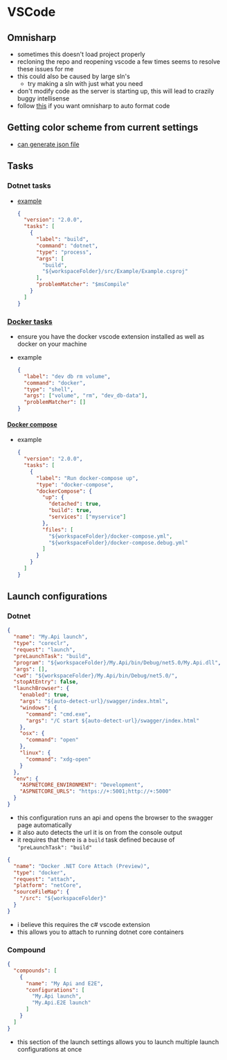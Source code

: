 # VSCode

## Omnisharp

- sometimes this doesn't load project properly
- recloning the repo and reopening vscode a few times seems to resolve these issues for me
- this could also be caused by large sln's
  - try making a sln with just what you need
- don't modify code as the server is starting up, this will lead to crazily buggy intellisense
- follow [this](https://stackoverflow.com/questions/47352611/visual-studio-code-doesnt-format-c-sharp-code) if you want omnisharp to auto format code

## Getting color scheme from current settings

- [can generate json file](https://superuser.com/questions/1431557/is-there-any-place-i-can-find-all-the-hex-code-color-values-for-vscodes-defaul)

## Tasks

### Dotnet tasks

- [example](https://github.com/graphql-dotnet/example-aspnetcore/blob/master/.vscode/tasks.json)

  ```json
  {
    "version": "2.0.0",
    "tasks": [
      {
        "label": "build",
        "command": "dotnet",
        "type": "process",
        "args": [
          "build",
          "${workspaceFolder}/src/Example/Example.csproj"
        ],
        "problemMatcher": "$msCompile"
      }
    ]
  }
  ```

### [Docker tasks](https://code.visualstudio.com/docs/containers/reference)

- ensure you have the docker vscode extension installed as well as docker on your machine
- example

  ```json
  {
    "label": "dev db rm volume",
    "command": "docker",
    "type": "shell",
    "args": ["volume", "rm", "dev_db-data"],
    "problemMatcher": []
  }
  ```

#### [Docker compose](https://code.visualstudio.com/docs/containers/reference#_docker-compose-task)

- example

  ```json
  {
    "version": "2.0.0",
    "tasks": [
      {
        "label": "Run docker-compose up",
        "type": "docker-compose",
        "dockerCompose": {
          "up": {
            "detached": true,
            "build": true,
            "services": ["myservice"]
          },
          "files": [
            "${workspaceFolder}/docker-compose.yml",
            "${workspaceFolder}/docker-compose.debug.yml"
          ]
        }
      }
    ]
  }
  ```

## Launch configurations

### Dotnet

```json
{
  "name": "My.Api launch",
  "type": "coreclr",
  "request": "launch",
  "preLaunchTask": "build",
  "program": "${workspaceFolder}/My.Api/bin/Debug/net5.0/My.Api.dll",
  "args": [],
  "cwd": "${workspaceFolder}/My.Api/bin/Debug/net5.0/",
  "stopAtEntry": false,
  "launchBrowser": {
    "enabled": true,
    "args": "${auto-detect-url}/swagger/index.html",
    "windows": {
      "command": "cmd.exe",
      "args": "/C start ${auto-detect-url}/swagger/index.html"
    },
    "osx": {
      "command": "open"
    },
    "linux": {
      "command": "xdg-open"
    }
  },
  "env": {
    "ASPNETCORE_ENVIRONMENT": "Development",
    "ASPNETCORE_URLS": "https://+:5001;http://+:5000"
  }
}
```

- this configuration runs an api and opens the browser to the swagger page automatically
- it also auto detects the url it is on from the console output
- it requires that there is a `build` task defined because of `"preLaunchTask": "build"`

```json
{
  "name": "Docker .NET Core Attach (Preview)",
  "type": "docker",
  "request": "attach",
  "platform": "netCore",
  "sourceFileMap": {
    "/src": "${workspaceFolder}"
  }
}
```

- i believe this requires the c# vscode extension
- this allows you to attach to running dotnet core containers

### Compound

```json
{
  "compounds": [
    {
      "name": "My Api and E2E",
      "configurations": [
        "My.Api launch",
        "My.Api.E2E launch"
      ]
    }
  ]
}
```

- this section of the launch settings allows you to launch multiple launch configurations at once
